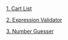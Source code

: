 [1. Cart List](https://chatro-league.github.io/AssignmentsBB/Assignement1)

[2. Expression Validator](https://chatro-league.github.io/AssignmentsBB/Assignment2)

[3. Number Guesser](https://chatro-league.github.io/AssignmentsBB/Assignement3)
